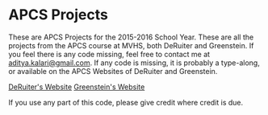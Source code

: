 # APCS Projects

These are APCS Projects for the 2015-2016 School Year. These are all the projects from the APCS 
course at MVHS, both DeRuiter and Greenstein. If you feel there is any code missing, feel free to
contact me at aditya.kalari@gmail.com. If any code is missing, it is probably a type-along, or
available on the APCS Websites of DeRuiter and Greenstein.

<a href = "drootr.com">DeRuiter's Website</a>
<a href = "greenstein.com/mvhs">Greenstein's Website</a>

If you use any part of this code, please give credit where credit is due.

